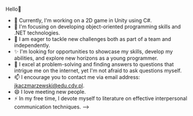 Hello👋

- 🔭 Currently, I'm working on a 2D game in Unity using C#.
- 🌱 I'm focusing on developing object-oriented programming skills and .NET technologies.
- 👯 I am eager to tackle new challenges both as part of a team and independently.
- ✨ I'm looking for opportunities to showcase my skills, develop my abilities, and explore new horizons as a young programmer.
- 💬 I excel at problem-solving and finding answers to questions that intrigue me on the internet, yet I'm not afraid to ask questions myself.
- 📫 I encourage you to contact me via email address: jkaczmarzewski@edu.cdv.pl.
- 😄 I love meeting new people.
- ⚡ In my free time, I devote myself to literature on effective interpersonal communication techniques.
-->
